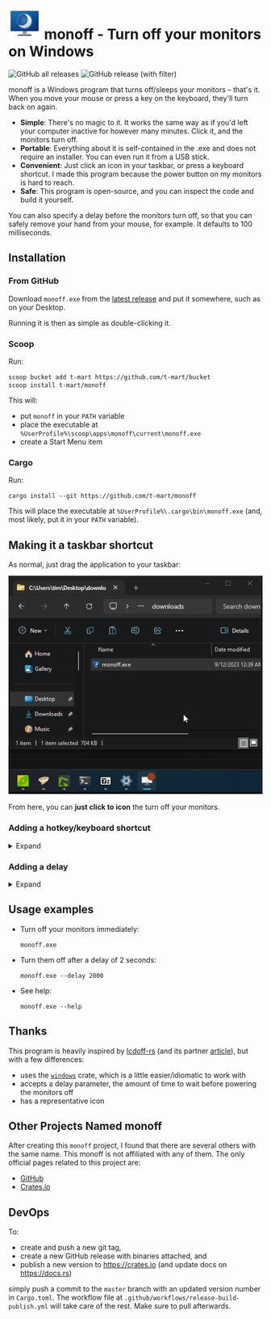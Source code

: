 # ![monoff](docs/monoff.png) monoff - Turn off your monitors on Windows

![GitHub all releases](https://img.shields.io/github/downloads/t-mart/monoff/total)
![GitHub release (with filter)](https://img.shields.io/github/v/release/t-mart/monoff)

monoff is a Windows program that turns off/sleeps your monitors – that's it. When you
move your mouse or press a key on the keyboard, they'll turn back on again.

- **Simple**: There's no magic to it. It works the same way as if you'd left your computer
inactive for however many minutes. Click it, and the monitors turn off.
- **Portable**: Everything about it is self-contained in the .exe and does not
require an installer. You can even run it from a USB stick.
- **Convenient**: Just click an icon in your taskbar, or press a keyboard shortcut. I made this program because the power button on my monitors is hard to reach.
- **Safe**: This program is open-source, and you can inspect the code and build it yourself.

You can also specify a delay before the monitors turn off, so that you can
safely remove your hand from your mouse, for example. It defaults to 100 milliseconds.

## Installation

### From GitHub

Download `monoff.exe` from the [latest
release](https://github.com/t-mart/monoff/releases/latest) and put it somewhere,
such as on your Desktop.

Running it is then as simple as double-clicking it.

### Scoop

Run:

```shell
scoop bucket add t-mart https://github.com/t-mart/bucket
scoop install t-mart/monoff
```

This will:

- put `monoff` in your `PATH` variable
- place the executable at `%UserProfile%\scoop\apps\monoff\current\monoff.exe`
- create a Start Menu item

### Cargo

Run:

```shell
cargo install --git https://github.com/t-mart/monoff
```

This will place the executable at `%UserProfile%\.cargo\bin\monoff.exe` (and, most likely, put it in your `PATH` variable).

## Making it a taskbar shortcut

As normal, just drag the application to your taskbar:

![add to taskbar](/docs/add-to-taskbar.gif)

From here, you can **just click to icon** the turn off your monitors.

### Adding a hotkey/keyboard shortcut

<details>
  <summary>Expand</summary>

  To run the application when you press a hotkey/keyboard shortcut, edit the `Shortcut Key` value in its properties:

  ![edit shortcut arguments](/docs/hotkey.gif)

  Note that Windows will automatically prefix your choice with `Ctrl + Alt`. You only can only provide the last key.
</details>

### Adding a delay

<details>
  <summary>Expand</summary>

  The default delay (50ms) is fine in most cases. But, if you want to change the
  delay to this shortcut, edit the `Target` value in its properties to add the delay option:

  ![edit shortcut arguments](/docs/shortcut-arguments.gif)
</details>

## Usage examples

- Turn off your monitors immediately:

  ```shell
  monoff.exe
  ```

- Turn them off after a delay of 2 seconds:

  ```shell
  monoff.exe --delay 2000
  ```

- See help:

  ```shell
  monoff.exe --help
  ```

## Thanks

This program is heavily inspired by
[lcdoff-rs](https://github.com/Gekkio/lcdoff-rs) (and its partner
[article](https://gekkio.fi/blog/2014/calling-win32-api-with-rust-ffi/)), but
with a few differences:

- uses the [`windows`](https://crates.io/crates/windows) crate, which is a
  little easier/idiomatic to work with
- accepts a delay parameter, the amount of time to wait before powering the
  monitors off
- has a representative icon

## Other Projects Named monoff

After creating this `monoff` project, I found that there are several others with
the same name. This monoff is not affiliated with any of them. The only official
pages related to this project are:

- [GitHub](https://github.com/t-mart/monoff)
- [Crates.io](https://crates.io/crates/monoff)

## DevOps

To:

- create and push a new git tag,
- create a new GitHub release with binaries attached, and
- publish a new version to <https://crates.io> (and update docs on
  <https://docs.rs>)

simply push a commit to the `master` branch with an updated version number in
`Cargo.toml`. The workflow file at `.github/workflows/release-build-publish.yml`
will take care of the rest. Make sure to pull afterwards.
